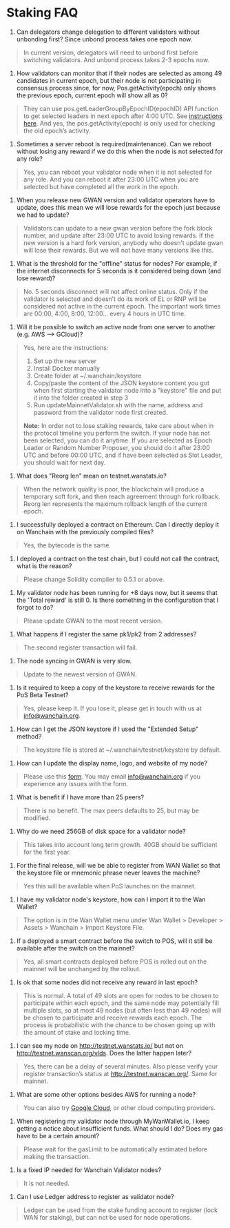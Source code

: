 # Staking FAQ

1. Can delegators change delegation to different validators without unbonding first? Since unbond process takes one epoch now. 
> In current version, delegators will need to unbond first before switching validators. And unbond process takes 2-3 epochs now. 

1. How validators can monitor that if their nodes are selected as among 49 candidates in current epoch, but their node is not participating in consensus process since, for now, Pos.getActivity(epoch) only shows the previous epoch, current epoch will show all as 0? 
> They can use pos.getLeaderGroupByEpochID(epochID)  API function to get selected leaders in next epoch after 4:00 UTC. See [instructions here](https://www.explorewanchain.org/#/staking/pos-api-manual-en?id=_137-getleadergroupbyepochid). And yes, the pos.getActivity(epoch) is only used for checking the old epoch’s activity. 

1. Sometimes a server reboot is required(maintenance). Can we reboot without losing any reward if we do this when the node is not selected for any role?
> Yes, you can reboot your validator node when it is not selected for any role. And you can reboot it after 23:00 UTC when you are selected but have completed all the work in the epoch.

1. When you release new GWAN version and validator operators have to update, does this mean we will lose rewards for the epoch just because we had to update?
> Validators can update to a new gwan version before the fork block number, and update after 23:00 UTC to avoid losing rewards. If the new version is a hard fork version, anybody who doesn’t update gwan will lose their rewards. But we will not have many versions like this.

1. What is the threshold for the "offline" status for nodes? For example, if the internet disconnects for 5 seconds is it considered being down (and lose reward)?
> No. 5 seconds disconnect will not affect online status. Only if the validator is selected and doesn’t do its work of EL or RNP will be considered not active in the current epoch. The important work times are 00:00, 4:00, 8:00, 12:00... every 4 hours in UTC time.  

  <p id="node-switch"></p>

1. Will it be possible to switch an active node from one server to another (e.g. AWS --> GCloud)?  
> Yes, here are the instructions:
> 1. Set up the new server
> 2. Install Docker manually
> 3. Create folder at ~/.wanchain/keystore
> 4. Copy/paste the content of the JSON keystore content you got when first starting the validator node into a "keystore" file and put it into the folder created in step 3
> 5. Run updateMainnetValidator.sh with the name, address and password from the validator node first created.  
>
> **Note:** In order not to lose staking rewards, take care about when in the protocol timeline you perform the switch. If your node has not been selected, you can do it anytime. If you are selected as Epoch Leader or Random Number Proposer, you should do it after 23:00 UTC and before 00:00 UTC, and if have been selected as Slot Leader, you should wait for next day.

1. What does "Reorg len" mean on testnet.wanstats.io? 
> When the network quality is poor, the blockchain will produce a temporary soft fork, and then reach agreement through fork rollback. Reorg len represents the maximum rollback length of the current epoch. 

1. I successfully deployed a contract on Ethereum. Can I directly deploy it on Wanchain with the previously compiled files?  
> Yes, the bytecode is the same.

1. I deployed a contract on the test chain, but I could not call the contract, what is the reason?  
> Please change Solidity compiler to 0.5.1 or above.

1. My validator node has been running for +8 days now, but it seems that the 'Total reward' is still 0. Is there something in the configuration that I forgot to do?
> Please update GWAN to the most recent version.

1. What happens if I register the same pk1/pk2 from 2 addresses? 
> The second register transaction will fail.
 
1. The node syncing in GWAN is very slow.
> Update to the newest version of GWAN.

1. Is it required to keep a copy of the keystore to receive rewards for the PoS Beta Testnet?
>Yes, please keep it. If you lose it, please get in touch with us at info@wanchain.org.

1. How can I get the JSON keystore if I used the "Extended Setup" method? 
> The keystore file is stored at ~/.wanchain/testnet/keystore by default.

1. How can I update the display name, logo, and website of my node?
> Please use this [form](https://forms.office.com/Pages/ResponsePage.aspx?id=VPnN3XSIEEqLYwFUDjqIlhDN00eQ8opLu9Rbjur15g5UOTVCNFoxQ0dCRUNFTFQzTTVBVFFVMjI2OS4u). You may email [info@wanchain.org](info@wanchain.org) if you experience any issues with the form.

1. What is benefit if I have more than 25 peers? 
> There is no benefit.  The max peers defaults to 25, but may be modified.
  
1. Why do we need 256GB of disk space for a validator node? 
> This takes into account long term growth. 40GB should be sufficient for the first year.

1. For the final release, will we be able to register from WAN Wallet so that the keystore file or mnemonic phrase never leaves the machine? 
> Yes this will be available when PoS launches on the mainnet.

1. I have my validator node's keystore, how can I import it to the Wan Wallet? 
> The option is in the Wan Wallet menu under Wan Wallet > Developer > Assets > Wanchain > Import Keystore File.

1. If a deployed a smart contract before the switch to POS, will it still be available after the switch on the mainnet? 
> Yes, all smart contracts deployed before POS is rolled out on the mainnet will be unchanged by the rollout.

1.  Is ok that some nodes did not receive any reward in last epoch? 
> This is normal. A total of 49 slots are open for nodes to be chosen to participate within each epoch, and the same node may potentially fill multiple slots, so at most 49 nodes (but often less than 49 nodes) will be chosen to participate and receive rewards each epoch. The process is probabilistic with the chance to be chosen going up with the amount of stake and locking time. 

1. I can see my node on http://testnet.wanstats.io/ but not on http://testnet.wanscan.org/vlds. Does the latter happen later? 
> Yes, there can be a delay of several minutes. Also please verify your register transaction’s status at http://testnet.wanscan.org/. Same for mainnet. 

1. What are some other options besides AWS for running a node?
> You can also try [Google Cloud](https://cloud.google.com/compute/), or other cloud computing providers.

1. When registering my validator node through MyWanWallet.io, I keep getting a notice about insufficient funds. What should I do? Does my gas have to be a certain amount? 
> Please wait for the gasLimit to be automatically estimated before making the transaction. 

1. Is a fixed IP needed for Wanchain Validator nodes? 
> It is not needed.

1. Can I use Ledger address to register as validator node? 
> Ledger can be used from the stake funding account to register (lock WAN for staking), but can not be used for node operations.
